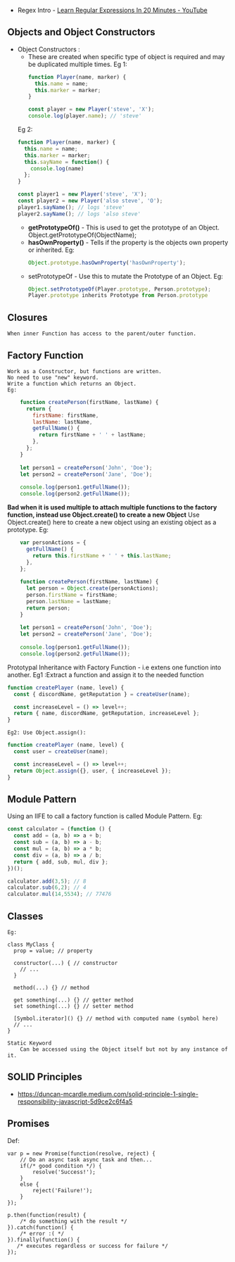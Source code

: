 - Regex Intro - [Learn Regular Expressions In 20 Minutes - YouTube](https://www.youtube.com/watch?v=rhzKDrUiJVk)

## Objects and Object Constructors
- Object Constructors : 
	- These are created when specific type of object is required and may be duplicated multiple times.
	  Eg 1:
		```javascript
		function Player(name, marker) {
		  this.name = name;
		  this.marker = marker;
		}
		
		const player = new Player('steve', 'X');
		console.log(player.name); // 'steve'
		```
	Eg 2:
	```javascript
	function Player(name, marker) {
	  this.name = name;
	  this.marker = marker;
	  this.sayName = function() {
	    console.log(name)
	  };
	}
	
	const player1 = new Player('steve', 'X');
	const player2 = new Player('also steve', 'O');
	player1.sayName(); // logs 'steve'
	player2.sayName(); // logs 'also steve'
	```
	- **getPrototypeOf()** -
		This is used to get the prototype of an Object.
		Object.getPrototypeOf(ObjectName);
	- **hasOwnProperty()** -
		Tells if the property is the objects own property or inherited.
		Eg:
		```javascript
		Object.prototype.hasOwnProperty('hasOwnProperty');
		```
	- setPrototypeOf - 
		Use this to mutate the Prototype of an Object.
		Eg:
		```javascript
		Object.setPrototypeOf(Player.prototype, Person.prototype);
		Player.prototype inherits Prototype from Person.prototype
		```

## Closures 
	When inner Function has access to the parent/outer function.
## Factory Function
	Work as a Constructor, but functions are written.
	No need to use "new" keyword.
	Write a function which returns an Object.
	Eg:
```javascript
	function createPerson(firstName, lastName) {
	  return {
	    firstName: firstName,
	    lastName: lastName,
	    getFullName() {
	      return firstName + ' ' + lastName;
	    },
	  };
	}
	
	let person1 = createPerson('John', 'Doe');
	let person2 = createPerson('Jane', 'Doe');
	
	console.log(person1.getFullName());
	console.log(person2.getFullName());
```

**Bad when it is used multiple to attach multiple functions to the factory function, instead use Object.create() to create a new Object**
Use Object.create() here to create a new object using an existing object as a prototype.
Eg:
```javascript
	var personActions = {
	  getFullName() {
	    return this.firstName + ' ' + this.lastName;
	  },
	};
	
	function createPerson(firstName, lastName) {
	  let person = Object.create(personActions);
	  person.firstName = firstName;
	  person.lastName = lastName;
	  return person;
	}
	
	let person1 = createPerson('John', 'Doe');
	let person2 = createPerson('Jane', 'Doe');
	
	console.log(person1.getFullName());
	console.log(person2.getFullName());
```

Prototypal Inheritance with Factory Function -
i.e extens one function into another.
	Eg1 :Extract a function and assign it to the needed function
```javascript
function createPlayer (name, level) {
  const { discordName, getReputation } = createUser(name);

  const increaseLevel = () => level++;
  return { name, discordName, getReputation, increaseLevel };
}
```
	Eg2: Use Object.assign():
```javascript
function createPlayer (name, level) {
  const user = createUser(name);

  const increaseLevel = () => level++;
  return Object.assign({}, user, { increaseLevel });
}
```
## Module Pattern 
Using an IIFE to call a factory function is called Module Pattern.
	Eg:
```javascript
const calculator = (function () {
  const add = (a, b) => a + b;
  const sub = (a, b) => a - b;
  const mul = (a, b) => a * b;
  const div = (a, b) => a / b;
  return { add, sub, mul, div };
})();

calculator.add(3,5); // 8
calculator.sub(6,2); // 4
calculator.mul(14,5534); // 77476
```

## Classes
	Eg:
```
class MyClass {
  prop = value; // property

  constructor(...) { // constructor
    // ...
  }

  method(...) {} // method

  get something(...) {} // getter method
  set something(...) {} // setter method

  [Symbol.iterator]() {} // method with computed name (symbol here)
  // ...
}
```
	Static Keyword 
		Can be accessed using the Object itself but not by any instance of it.


## SOLID Principles
- https://duncan-mcardle.medium.com/solid-principle-1-single-responsibility-javascript-5d9ce2c6f4a5

## Promises 
Def:
```
var p = new Promise(function(resolve, reject) {
	// Do an async task async task and then...
	if(/* good condition */) {
		resolve('Success!');
	}
	else {
		reject('Failure!');
	}
});

p.then(function(result) { 
	/* do something with the result */
}).catch(function() {
	/* error :( */
}).finally(function() {
   /* executes regardless or success for failure */ 
});
```